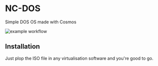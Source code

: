 # NC-DOS
Simple DOS OS made with Cosmos

![example workflow](https://github.com/new-cube/NC-DOS/workflows/dotnet.yml/badge.svg)

## Installation
Just plop the ISO file in any virtualisation software and you're good to go.
